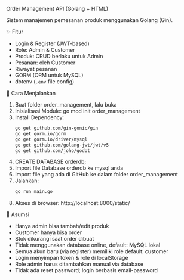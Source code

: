 Order Management API (Golang + HTML)

Sistem manajemen pemesanan produk menggunakan Golang (Gin).

✨ Fitur
- Login & Register (JWT-based)
- Role: Admin & Customer
- Produk: CRUD berlaku untuk Admin
- Pesanan: oleh Customer
- Riwayat pesanan
- GORM (ORM untuk MySQL)
- dotenv (`.env` file config)

🚀 Cara Menjalankan
1. Buat folder order_management, lalu buka
2. Inisialisasi Module: go mod init order_management
3. Install Dependency:
   ```bash
   go get github.com/gin-gonic/gin
   go get gorm.io/gorm
   go get gorm.io/driver/mysql
   go get github.com/golang-jwt/jwt/v5
   go get github.com/joho/godot

5. CREATE DATABASE orderdb;
6. Import file Database orderdb ke mysql anda
7. Import file yang ada di GitHub ke dalam folder order_management
8. Jalankan:
   ```bash
   go run main.go
9. Akses di browser: http://localhost:8000/static/

📝 Asumsi

- Hanya admin bisa tambah/edit produk
- Customer hanya bisa order
- Stok dikurangi saat order dibuat
- Tidak menggunakan database online, default: MySQL lokal
- Semua akun baru (via register) memiliki role default: customer
- Login menyimpan token & role di localStorage
- Role admin harus ditambahkan manual via database
- Tidak ada reset password; login berbasis email-password
